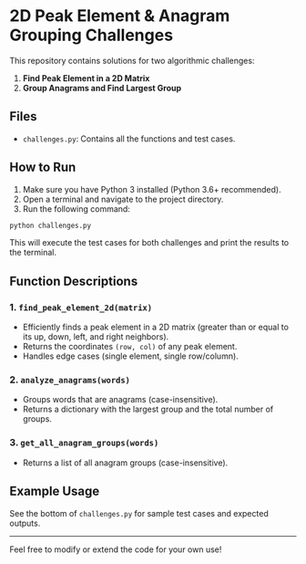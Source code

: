 # 2D Peak Element & Anagram Grouping Challenges

This repository contains solutions for two algorithmic challenges:

1. **Find Peak Element in a 2D Matrix**
2. **Group Anagrams and Find Largest Group**

## Files
- `challenges.py`: Contains all the functions and test cases.

## How to Run

1. Make sure you have Python 3 installed (Python 3.6+ recommended).
2. Open a terminal and navigate to the project directory.
3. Run the following command:

```bash
python challenges.py
```

This will execute the test cases for both challenges and print the results to the terminal.

## Function Descriptions

### 1. `find_peak_element_2d(matrix)`
- Efficiently finds a peak element in a 2D matrix (greater than or equal to its up, down, left, and right neighbors).
- Returns the coordinates `(row, col)` of any peak element.
- Handles edge cases (single element, single row/column).

### 2. `analyze_anagrams(words)`
- Groups words that are anagrams (case-insensitive).
- Returns a dictionary with the largest group and the total number of groups.

### 3. `get_all_anagram_groups(words)`
- Returns a list of all anagram groups (case-insensitive).

## Example Usage

See the bottom of `challenges.py` for sample test cases and expected outputs.

---

Feel free to modify or extend the code for your own use! 